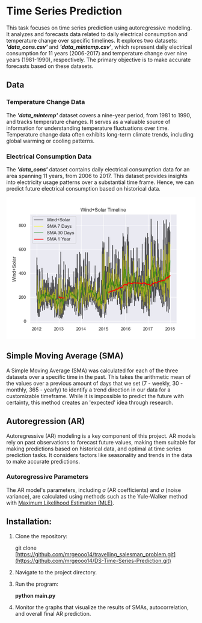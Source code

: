 # Time Series Prediction
This task focuses on time series prediction using autoregressive modeling. It analyzes and forecasts data related to daily electrical consumption and temperature change over specific timelines. 
It explores two datasets: ***'data_cons.csv'*** and ***'data_mintemp.csv'***, which represent daily electrical consumption for 11 years (2006-2017) and temperature change over nine years (1981-1990), respectively. 
The primary objective is to make accurate forecasts based on these datasets.

## Data 
### Temperature Change Data
The ***'data_mintemp'*** dataset covers a nine-year period, from 1981 to 1990, and tracks temperature changes. It serves as a valuable source of information for understanding temperature fluctuations over time.
Temperature change data often exhibits long-term climate trends, including global warming or cooling patterns.

### Electrical Consumption Data
The ***'data_cons'*** dataset contains daily electrical consumption data for an area spanning 11 years, from 2006 to 2017. This dataset provides insights into electricity usage patterns over a substantial time frame.
Hence, we can predict future electrical consumption based on historical data.

<div align="center">
  <img src="./results/ex2_winds.png" alt="Consumption Data Example">
</div>

## Simple Moving Average (SMA)
A Simple Moving Average (SMA) was calculated for each of the three datasets over a specific time in the past. This takes the arithmetic mean of the values over a previous amount of days that we set (7 - weekly, 30 - monthly, 365 - yearly) to identify a trend direction in our data for a customizable timeframe. 
While it is impossible to predict the future with certainty, this method creates an 'expected' idea through research.

## Autoregression (AR)
Autoregressive (AR) modeling is a key component of this project. AR models rely on past observations to forecast future values, making them suitable for making predictions based on historical data, and optimal at time series prediction tasks.
It considers factors like seasonality and trends in the data to make accurate predictions.

### Autoregressive Parameters
The AR model's parameters, including $a$ (AR coefficients) and $\sigma$ (noise variance), are calculated using methods such as the Yule-Walker method with [Maximum Likelihood Estimation (MLE)](https://en.wikipedia.org/wiki/Maximum_likelihood_estimation).


## Installation:
1. Clone the repository:

    git clone [https://github.com/mrgeooo14/travelling_salesman_problem.git](https://github.com/mrgeooo14/DS-Time-Series-Prediction.git)

2. Navigate to the project directory.

3. Run the program:

    **python main.py**

4. Monitor the graphs that visualize the results of SMAs, autocorrelation, and overall final AR prediction. 


